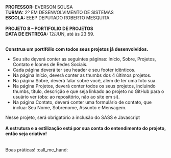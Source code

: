 <div>
    <strong>PROFESSOR:</strong> EVERSON SOUSA<br>
    <strong>TURMA:</strong> 2º EM DESENVOLVIMENTO DE SISTEMAS<br>
    <strong>ESCOLA:</strong> EEEP DEPUTADO ROBERTO MESQUITA
</div><br>

<div>
    <strong>PROJETO 8 – PORTIFOLIO DE PROJETOS</strong><br>
    <strong>DATA DE ENTREGA:</strong> 12/JUN, até às 23:59.
</div><br>

<div>
    <p><b>Construa um portifólio com todos seus projetos já desenvolvidos.</b></p>
    <ul>
        <li>Seu site deverá conter as seguintes páginas: Início, Sobre, Projetos, Contato e Ícones de Redes Sociais.</li>
        <li>Cada página deverá ter seu header e seu footer idênticos.</li>
        <li>Na página Início, deverá conter as thumbs dos 4 últimos projetos.</li>
        <li>Na página Sobre, deverá falar sobre você, além de ter uma foto sua.</li>
        <li>Na página Projetos, deverá conter todos os seus projetos, incluindo thumbs, título, descrição e que seja linkado ao projeto no GitHub para o usuário ver (obs: ao repositório, não ao site em si).</li>
        <li>Na página Contato, deverá conter uma formulário de contato, que inclua: Seu Nome, Sobrenome, Assunto e Mensagem.</li>
    </ul>
    Nesse projeto, será obrigatório a inclusão do SASS e Javascript<br><br>
    <b>A estrutura e a estilização está por sua conta do entendimento do projeto, então seja criativo!</b>
</div><br>
<br>

<div>
    Boas práticas! :call_me_hand:
</div>
